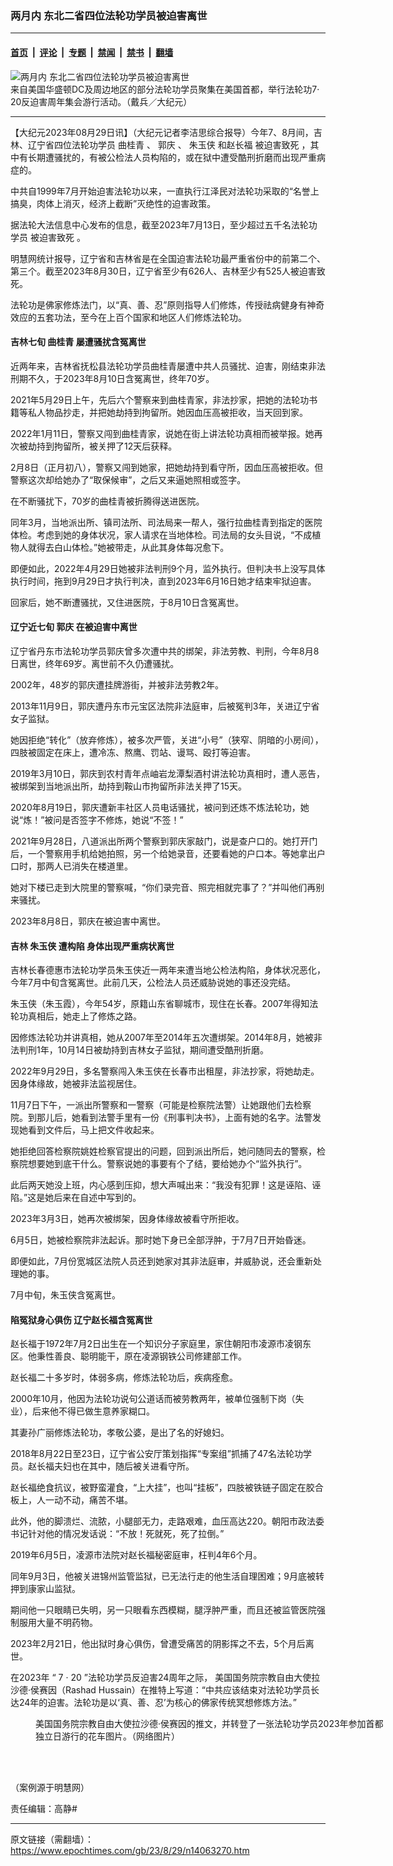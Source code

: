 ### 两月内 东北二省四位法轮功学员被迫害离世

---

#### [首页](../../../..?n14063270) &nbsp;|&nbsp; [评论](../../../../../epoch-comment?n14063270) &nbsp;|&nbsp; [专题](../../../../../epoch-special?n14063270) &nbsp;|&nbsp; [禁闻](../../../../../epoch-news?n14063270) &nbsp;|&nbsp; [禁书](../../../../../books?n14063270) &nbsp;|&nbsp; [翻墙](https://github.com/gfw-breaker/nogfw/blob/master/README.md?n14063270)


<div><img alt="两月内 东北二省四位法轮功学员被迫害离世" class="attachment-djy_600_400 size-djy_600_400 wp-post-image" src="https://i.epochtimes.com/assets/uploads/2023/08/id14063829-2fbb30636ff06e0ae87e1cee0f299c3b@1200x1200.jpg"/>
<div class="caption">
 来自美国华盛顿DC及周边地区的部分法轮功学员聚集在美国首都，举行法轮功7‧20反迫害周年集会游行活动。（戴兵／大纪元）
</div></div><hr/><div class="post_content" id="artbody" itemprop="articleBody">
 <!-- article content begin -->
 <p>
  【大纪元2023年08月29日讯】（大纪元记者李洁思综合报导）今年7、8月间，吉林、辽宁省四位法轮功学员
  <ok href="https://www.epochtimes.com/gb/tag/%E6%9B%B2%E6%A1%82%E9%9D%92.html">
   曲桂青
  </ok>
  、
  <ok href="https://www.epochtimes.com/gb/tag/%E9%83%AD%E5%BA%86.html">
   郭庆
  </ok>
  、
  <ok href="https://www.epochtimes.com/gb/tag/%E6%9C%B1%E7%8E%89%E4%BE%A0.html">
   朱玉侠
  </ok>
  和赵长福
  <ok href="https://www.epochtimes.com/gb/tag/%E8%A2%AB%E8%BF%AB%E5%AE%B3%E8%87%B4%E6%AD%BB.html">
   被迫害致死
  </ok>
  ，其中有长期遭骚扰的，有被公检法人员构陷的，或在狱中遭受酷刑折磨而出现严重病症的。
 </p>
 <p>
  中共自1999年7月开始迫害法轮功以来，一直执行江泽民对法轮功采取的“名誉上搞臭，肉体上消灭，经济上截断”灭绝性的迫害政策。
 </p>
 <p>
  据法轮大法信息中心发布的信息，截至2023年7月13日，至少超过五千名法轮功学员
  <ok href="https://www.epochtimes.com/gb/tag/%E8%A2%AB%E8%BF%AB%E5%AE%B3%E8%87%B4%E6%AD%BB.html">
   被迫害致死
  </ok>
  。
 </p>
 <p>
  明慧网统计报导，辽宁省和吉林省是在全国迫害法轮功最严重省份中的前第二个、第三个。截至2023年8月30日，辽宁省至少有626人、吉林至少有525人被迫害致死。
 </p>
 <p>
  法轮功是佛家修炼法门，以“真、善、忍”原则指导人们修炼，传授祛病健身有神奇效应的五套功法，至今在上百个国家和地区人们修炼法轮功。
 </p>
 <h4>
  吉林七旬
  <ok href="https://www.epochtimes.com/gb/tag/%E6%9B%B2%E6%A1%82%E9%9D%92.html">
   曲桂青
  </ok>
  屡遭骚扰含冤离世
 </h4>
 <p>
  近两年来，吉林省抚松县法轮功学员曲桂青屡遭中共人员骚扰、迫害，刚结束非法刑期不久，于2023年8月10日含冤离世，终年70岁。
 </p>
 <p>
  2021年5月29日上午，先后六个警察来到曲桂青家，非法抄家，把她的法轮功书籍等私人物品抄走，并把她劫持到拘留所。她因血压高被拒收，当天回到家。
 </p>
 <p>
  2022年1月11日，警察又闯到曲桂青家，说她在街上讲法轮功真相而被举报。她再次被劫持到拘留所，被关押了12天后获释。
 </p>
 <p>
  2月8日（正月初八），警察又闯到她家，把她劫持到看守所，因血压高被拒收。但警察这次却给她办了“取保候审”，之后又来逼她照相或签字。
 </p>
 <p>
  在不断骚扰下，70岁的曲桂青被折腾得送进医院。
 </p>
 <p>
  同年3月，当地派出所、镇司法所、司法局来一帮人，强行拉曲桂青到指定的医院体检。考虑到她的身体状况，家人请求在当地体检。司法局的女头目说，“不成植物人就得去白山体检。”她被带走，从此其身体每况愈下。
 </p>
 <p>
  即便如此，2022年4月29日她被非法判刑9个月，监外执行。但判决书上没写具体执行时间，拖到9月29日才执行判决，直到2023年6月16日她才结束牢狱迫害。
 </p>
 <p>
  回家后，她不断遭骚扰，又住进医院，于8月10日含冤离世。
 </p>
 <h4>
  辽宁近七旬
  <ok href="https://www.epochtimes.com/gb/tag/%E9%83%AD%E5%BA%86.html">
   郭庆
  </ok>
  在被迫害中离世
 </h4>
 <p>
  辽宁省丹东市法轮功学员郭庆曾多次遭中共的绑架，非法劳教、判刑，今年8月8日离世，终年69岁。离世前不久仍遭骚扰。
 </p>
 <p>
  2002年，48岁的郭庆遭挂牌游街，并被非法劳教2年。
 </p>
 <p>
  2013年11月9日，郭庆遭丹东市元宝区法院非法庭审，后被冤判3年，关进辽宁省女子监狱。
 </p>
 <p>
  她因拒绝“转化”（放弃修炼），被多次严管，关进“小号”（狭窄、阴暗的小房间），四肢被固定在床上，遭冷冻、熬鹰、罚站、谩骂、殴打等迫害。
 </p>
 <p>
  2019年3月10日，郭庆到农村青年点岫岩龙潭梨酒村讲法轮功真相时，遭人恶告，被绑架到当地派出所，劫持到鞍山市拘留所非法关押了15天。
 </p>
 <p>
  2020年8月19日，郭庆遭新丰社区人员电话骚扰，被问到还炼不炼法轮功，她说“炼！”被问是否签字不修炼，她说“不签！”
 </p>
 <p>
  2021年9月28日，八道派出所两个警察到郭庆家敲门，说是查户口的。她打开门后，一个警察用手机给她拍照，另一个给她录音，还要看她的户口本。等她拿出户口时，那两人已消失在楼道里。
 </p>
 <p>
  她对下楼已走到大院里的警察喊，“你们录完音、照完相就完事了？”并叫他们再别来骚扰。
 </p>
 <p>
  2023年8月8日，郭庆在被迫害中离世。
 </p>
 <h4>
  吉林
  <ok href="https://www.epochtimes.com/gb/tag/%E6%9C%B1%E7%8E%89%E4%BE%A0.html">
   朱玉侠
  </ok>
  遭构陷 身体出现严重病状离世
 </h4>
 <p>
  吉林长春德惠市法轮功学员朱玉侠近一两年来遭当地公检法构陷，身体状况恶化，今年7月中旬含冤离世。此前几天，公检法人员还威胁说她的事还没完结。
 </p>
 <p>
  朱玉侠（朱玉霞），今年54岁，原籍山东省聊城市，现住在长春。2007年得知法轮功真相后，她走上了修炼之路。
 </p>
 <p>
  因修炼法轮功并讲真相，她从2007年至2014年五次遭绑架。2014年8月，她被非法判刑1年，10月14日被劫持到吉林女子监狱，期间遭受酷刑折磨。
 </p>
 <p>
  2022年9月29日，多名警察闯入朱玉侠在长春市出租屋，非法抄家，将她劫走。因身体缘故，她被非法监视居住。
 </p>
 <p>
  11月7日下午，一派出所警察和一警察（可能是检察院法警）让她跟他们去检察院。到那儿后，她看到法警手里有一份《刑事判决书》，上面有她的名字。法警发现她看到文件后，马上把文件收起来。
 </p>
 <p>
  她拒绝回答检察院姚姓检察官提出的问题，回到派出所后，她问随同去的警察，检察院想要她到底干什么。警察说她的事要有个了结，要给她办个“监外执行”。
 </p>
 <p>
  此后两天她没上班，内心感到压抑，想大声喊出来：“我没有犯罪！这是诬陷、诬陷。”这是她后来在自述中写到的。
 </p>
 <p>
  2023年3月3日，她再次被绑架，因身体缘故被看守所拒收。
 </p>
 <p>
  6月5日，她被检察院非法起诉。那时她下身已全部浮肿，于7月7日开始昏迷。
 </p>
 <p>
  即便如此，7月份宽城区法院人员还到她家对其非法庭审，并威胁说，还会重新处理她的事。
 </p>
 <p>
  7月中旬，朱玉侠含冤离世。
 </p>
 <h4>
  <strong>
   陷冤狱身心俱伤 辽宁赵长福含冤离世
  </strong>
 </h4>
 <p>
  赵长福于1972年7月2日出生在一个知识分子家庭里，家住朝阳市凌源市凌钢东区。他秉性善良、聪明能干，原在凌源钢铁公司修建部工作。
 </p>
 <p>
  赵长福二十多岁时，体弱多病，修炼法轮功后，疾病痊愈。
 </p>
 <p>
  2000年10月，他因为法轮功说句公道话而被劳教两年，被单位强制下岗（失业），后来他不得已做生意养家糊口。
 </p>
 <p>
  其妻孙广丽修炼法轮功，孝敬公婆，是出了名的好媳妇。
 </p>
 <p>
  2018年8月22日至23日，辽宁省公安厅策划指挥“专案组”抓捕了47名法轮功学员。赵长福夫妇也在其中，随后被关进看守所。
 </p>
 <p>
  赵长福绝食抗议，被野蛮灌食，“上大挂”，也叫“挂板”，四肢被铁链子固定在胶合板上，人一动不动，痛苦不堪。
 </p>
 <p>
  此外，他的脚溃烂、流脓，小腿部无力，走路艰难，血压高达220。朝阳市政法委书记针对他的情况发话说：“不放！死就死，死了拉倒。”
 </p>
 <p>
  2019年6月5日，凌源市法院对赵长福秘密庭审，枉判4年6个月。
 </p>
 <p>
  同年9月3日，他被关进锦州监管监狱，已无法行走的他生活自理困难；9月底被转押到康家山监狱。
 </p>
 <p>
  期间他一只眼睛已失明，另一只眼看东西模糊，腿浮肿严重，而且还被监管医院强制服用大量不明药物。
 </p>
 <p>
  2023年2月21日，他出狱时身心俱伤，曾遭受痛苦的阴影挥之不去，5个月后离世。
 </p>
 <p>
  在2023年
  <span class="s1">
   “
  </span>
  7
  <span class="s1">
   ·
  </span>
  20
  <span class="s1">
   ”法轮功学员反迫害24周年之际，
  </span>
  美国国务院宗教自由大使拉沙德‧侯赛因（Rashad Hussain）在推特上写道：“中共应该结束对法轮功学员长达24年的迫害。法轮功是以‘真、善、忍’为核心的佛家传统冥想修炼方法。”
 </p>
 <figure aria-describedby="caption-attachment-14063845" class="wp-caption aligncenter" id="attachment_14063845" style="width: 563px">
  <ok href=" https://i.epochtimes.com/assets/uploads/2023/08/id14063845-5e59c014233664315ab395b88b463766-600x509_Fotor-600x509.jpg" rel="noreferrer noopener" target="_blank">
   <img alt="" class="wp-image-14063845" src="https://i.epochtimes.com/assets/uploads/2023/08/id14063845-5e59c014233664315ab395b88b463766-600x509_Fotor-600x509.jpg"/>
  </ok>
  <br/><figcaption class="wp-caption-text" id="caption-attachment-14063845">
   美国国务院宗教自由大使拉沙德‧侯赛因的推文，并转登了一张法轮功学员2023年参加首都独立日游行的花车图片。（网络图片）
  </figcaption><br/>
 </figure><br/>
 <p>
  （案例源于明慧网）
 </p>
 <p>
  责任编辑：高静#
 </p>
 <!-- article content end -->
 <div id="below_article_ad">
 </div>
</div>


---

原文链接（需翻墙）：https://www.epochtimes.com/gb/23/8/29/n14063270.htm